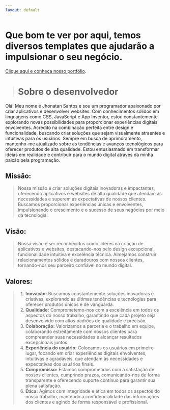 ```yaml
---
layout: default
---
```


# Que bom te ver por aqui, temos diversos templates que ajudarão a impulsionar o seu negócio.

[Clique aqui e conheça nosso portfólio](./another-page.html).

<!--There should be whitespace between paragraphs.

There should be whitespace between paragraphs. We recommend including a README, or a file with information about your project.
-->

># Sobre o desenvolvedor

Olá! Meu nome é Jhonatan Santos e sou um programador apaixonado por criar aplicativos e desenvolver websites. Com conhecimentos sólidos em linguagens como CSS, JavaScript e App Inventor, estou constantemente explorando novas possibilidades para proporcionar experiências digitais envolventes. Acredito na combinação perfeita entre design e funcionalidade, buscando criar soluções que sejam visualmente atraentes e intuitivas para os usuários. Sempre em busca de aprimoramento, mantenho-me atualizado sobre as tendências e avanços tecnológicos para oferecer produtos de alta qualidade. Estou entusiasmado em transformar ideias em realidade e contribuir para o mundo digital através da minha paixão pela programação.

## Missão:

> Nossa missão é criar soluções digitais inovadoras e impactantes, oferecendo aplicativos e websites de alta qualidade que atendam às necessidades e superem as expectativas de nossos clientes. Buscamos proporcionar experiências únicas e envolventes, impulsionando o crescimento e o sucesso de seus negócios por meio da tecnologia.

## Visão:

>Nossa visão é ser reconhecidos como líderes na criação de aplicativos e websites, destacando-nos pelo design excepcional, funcionalidade intuitiva e excelência técnica. Almejamos construir relacionamentos sólidos e duradouros com nossos clientes, tornando-nos seu parceiro confiável no mundo digital.

## Valores:

>1. **Inovação:** Buscamos constantemente soluções inovadoras e criativas, explorando as últimas tendências e tecnologias para oferecer produtos únicos e de vanguarda.
>2. **Qualidade:** Comprometemo-nos com a excelência em todos os aspectos do nosso trabalho, garantindo que cada projeto seja desenvolvido com altos padrões de qualidade e precisão.
>3. **Colaboração:** Valorizamos a parceria e o trabalho em equipe, colaborando estreitamente com nossos clientes para compreender suas necessidades e alcançar resultados excepcionais juntos.
>4. **Experiência do usuário:** Colocamos os usuários em primeiro lugar, focando em criar experiências digitais envolventes, intuitivas e agradáveis, que atendam às necessidades e expectativas dos usuários finais.
>5. **Compromisso:** Estamos comprometidos com a satisfação de nossos clientes, cumprindo prazos, comunicando-nos de forma transparente e oferecendo suporte contínuo para garantir sua plena satisfação.
>6. **Ética:** Agimos com integridade e ética em todos os aspectos do nosso trabalho, mantendo a confidencialidade das informações dos clientes e agindo de forma responsável e profissional.

<!--
```ruby
# Ruby code with syntax highlighting
GitHubPages::Dependencies.gems.each do |gem, version|
  s.add_dependency(gem, "= #{version}")
end
```

#### Header 4

*   This is an unordered list following a header.
*   This is an unordered list following a header.
*   This is an unordered list following a header.

##### Header 5

1.  This is an ordered list following a header.
2.  This is an ordered list following a header.
3.  This is an ordered list following a header.

###### Header 6

| head1        | head two          | three |
|:-------------|:------------------|:------|
| ok           | good swedish fish | nice  |
| out of stock | good and plenty   | nice  |
| ok           | good `oreos`      | hmm   |
| ok           | good `zoute` drop | yumm  |

### There's a horizontal rule below this.

* * *

### Here is an unordered list:

*   Item foo
*   Item bar
*   Item baz
*   Item zip

### And an ordered list:

1.  Item one
1.  Item two
1.  Item three
1.  Item four

### And a nested list:

- level 1 item
  - level 2 item
  - level 2 item
    - level 3 item
    - level 3 item
- level 1 item
  - level 2 item
  - level 2 item
  - level 2 item
- level 1 item
  - level 2 item
  - level 2 item
- level 1 item

### Small image

![Octocat](https://github.githubassets.com/images/icons/emoji/octocat.png)

### Large image

![Branching](https://guides.github.com/activities/hello-world/branching.png)


### Definition lists can be used with HTML syntax.

<dl>
<dt>Name</dt>
<dd>Godzilla</dd>
<dt>Born</dt>
<dd>1952</dd>
<dt>Birthplace</dt>
<dd>Japan</dd>
<dt>Color</dt>
<dd>Green</dd>
</dl>

```
Long, single-line code blocks should not wrap. They should horizontally scroll if they are too long. This line should be long enough to demonstrate this.
```

```
The final element.
```
-->
